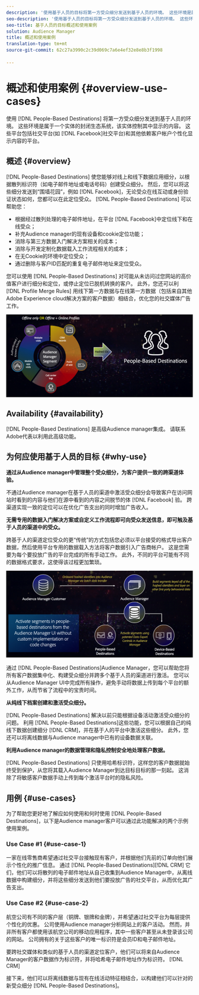 ```yaml
---
description: '使用基于人员的目标将第一方受众细分发送到基于人员的环境。 这些环境是属于一个实体的封闭生态系统，该实体控制其中显示的内容。 这些平台包括Facebook等社交平台，以及依赖客户帐户个性化显示内容的其他平台。 '
seo-description: '使用基于人员的目标将第一方受众细分发送到基于人员的环境。 这些环境是属于一个实体的封闭生态系统，该实体控制其中显示的内容。 这些平台包括Facebook等社交平台，以及依赖客户帐户个性化显示内容的其他平台。  '
seo-title: 基于人员的目标概述和使用案例
solution: Audience Manager
title: 概述和使用案例
translation-type: tm+mt
source-git-commit: 62c27a3990c2c39d069c7a6e4ef32e8e8b3f1998

---
```



# 概述和使用案例 {#overview-use-cases}

使用 [!DNL People-Based Destinations] 将第一方受众细分发送到基于人员的环境。 这些环境是属于一个实体的封闭生态系统，该实体控制其中显示的内容。 这些平台包括社交平台(如 [!DNL Facebook]社交平台)和其他依赖客户帐户个性化显示内容的平台。

## 概述 {#overview}

[!DNL People-Based Destinations] 使您能够对线上和线下数据应用细分，以根据散列标识符（如电子邮件地址或电话号码）创建受众细分。 然后，您可以将这些细分发送到“围墙花园”，例如 [!DNL Facebook]，无论受众在线互动或身份验证状态如何，您都可以在此定位受众。 [!DNL People-Based Destinations] 可以帮助您：

* 根据经过散列处理的电子邮件地址，在平台 [!DNL Facebook]中定位线下和在线受众；
* 补充Audience manager的现有设备和cookie定位功能；
* 消除与第三方数据入门解决方案相关的成本；
* 消除与开发定制化数据载入工作流程相关的成本；
* 在无Cookie的环境中定位受众；
* 通过删除与客户ID匹配的重复电子邮件地址来定位受众。

您可以使用 [!DNL People-Based Destinations] 对可能从未访问过您网站的高价值客户进行细分和定位，或停止定位已脱机转换的客户。 此外，您还可以利 [!DNL Profile Merge Rules] 用线下第一方数据与在线第一方数据（包括来自其他Adobe Experience cloud解决方案的客户数据）相结合，优化您的社交媒体广告工作。

![pbd-overview](assets/pbd-overview.png)

## Availability {#availability}

[!DNL People-Based Destinations] 是高级Audience manager集成。 请联系Adobe代表以利用此高级功能。

## 为何应使用基于人员的目标 {#why-use}

**通过从Audience manager中管理整个受众细分，为客户提供一致的跨渠道体验。**

不通过Audience manager在基于人员的渠道中激活受众细分会导致客户在访问网站时看到的内容与他们在源中看到的内容之间脱节的体 [!DNL Facebook] 验。 跨渠道实现一致的定位可以在优化广告支出的同时增加广告收入。

**无需专用的数据入门解决方案或自定义工作流程即可向受众发送信息，即可触及基于人员的渠道中的受众。**

跨基于人的渠道定位受众的更“传统”的方式包括您必须以平台接受的格式导出客户数据，然后使用平台专用的数据载入方法将客户数据引入广告商帐户。 这是您需要为每个要投放广告的平台完成的所有手动工作。 此外，不同的平台可能有不同的数据格式要求，这使得该过程更加繁琐。

![pbd-overview](assets/pbd-diagram.png)

通过 [!DNL People-Based Destinations]Audience Manager，您可以帮助您将所有客户数据集中化、构建受众细分并跨多个基于人员的渠道进行激活。 您可以从Audience Manager UI中完成所有操作，避免手动将数据上传到每个平台的额外工作，从而节省了流程中的宝贵时间。

**从纯线下档案创建和激活受众细分。**

[!DNL People-Based Destinations] 解决以前只能根据设备活动激活受众细分的问题。 利用 [!DNL People-Based Destinations]这些功能，您可以根据自己的纯线下数据创建细分 [!DNL CRM]，并在基于人的平台中激活这些细分。 此外，您还可以将离线数据与Audience manager中已有的设备数据关联。

**利用Audience manager的数据管理和隐私控制安全地处理客户数据。**

[!DNL People-Based Destinations] 只使用哈希标识符，这样您的客户数据就始终受到保护，从您将其载入Audience Manager到达目标目标的那一刻起。 这消除了将敏感客户数据手动上传到每个激活平台时的隐私风险。

## 用例 {#use-cases}

为了帮助您更好地了解应如何使用和何时使用 [!DNL People-Based Destinations]，以下是Audience manager客户可以通过此功能解决的两个示例使用案例。

### Use Case #1 {#use-case-1}

一家在线零售商希望通过社交平台接触现有客户，并根据他们先前的订单向他们展示个性化的推广信息。 通过 [!DNL People-Based Destinations][!DNL CRM] 它们，他们可以将散列的电子邮件地址从自己收集到Audience Manager中，从离线数据中构建细分，并将这些细分发送到他们要投放广告的社交平台，从而优化其广告支出。

### Use Case #2 {#use-case-2}

航空公司有不同的客户层（铜牌、银牌和金牌），并希望通过社交平台为每层提供个性化的优惠。 公司使用Audience manager分析网站上的客户活动。 然而，并非所有客户都使用该航空公司的移动应用程序，其中一些客户甚至从未登录该公司的网站。 公司拥有的关于这些客户的唯一标识符是会员ID和电子邮件地址。

要跨社交媒体和类似的基于人员的渠道定位客户，他们可以将来自Audience Manager的客户数据作为标识符，并将哈希电子邮件地址作为标识符。 [!DNL CRM]

接下来，他们可以将离线数据与现有在线活动特征相结合，以构建他们可以针对的新受众细分 [!DNL People-Based Destinations]。
